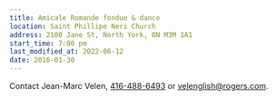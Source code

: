 ```yaml
---
title: Amicale Romande fondue & dance
location: Saint Phillipe Neri Church
address: 2100 Jane St, North York, ON M3M 1A1
start_time: 7:00 pm
last_modified_at: 2022-06-12
date: 2016-01-30
---
```


Contact Jean-Marc Velen, [416-488-6493][tel] or <velenglish@rogers.com>.

[tel]: <tel:416-488-6493>
